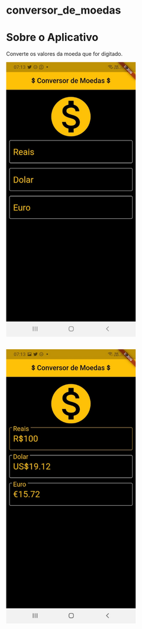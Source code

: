 # conversor_de_moedas

# Sobre o Aplicativo
Converte os valores da moeda que for digitado.
 
<img src="https://github.com/pvictor1206/conversor_de_moedas/blob/main/imagens/WhatsApp%20Image%202021-05-08%20at%2007.13.45.jpeg" width="350"> <br> <br>

<img src="https://github.com/pvictor1206/conversor_de_moedas/blob/main/imagens/WhatsApp%20Image%202021-05-08%20at%2007.13.45%20(1).jpeg" width="350"> <br>
